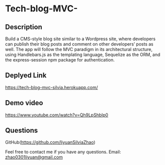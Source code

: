 # Tech-blog-MVC-

## Description
Build a CMS-style blog site similar to a Wordpress site, where developers can publish their blog posts and comment on other developers’ posts as well. The app will follow the MVC paradigm in its architectural structure, using Handlebars.js as the templating language, Sequelize as the ORM, and the express-session npm package for authentication.

## Deplyed Link
https://tech-blog-mvc-silvia.herokuapp.com/

## Demo video
https://www.youtube.com/watch?v=Qh9LpShbIp0

## Questions
GitHub(https://github.com/liyuanSilviaZhao)

Feel free to contact me if you have any questions.
Email: zhao0301liyuan@gmail.com
